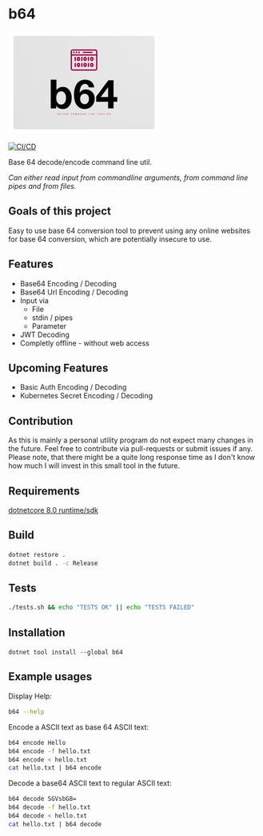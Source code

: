 ﻿# b64

![b64 logo](logo_small.png)

[![CI/CD](https://github.com/PeterIttner/b64/actions/workflows/dotnet.yml/badge.svg)](https://github.com/PeterIttner/b64/actions/workflows/dotnet.yml)

Base 64 decode/encode command line util.

*Can either read input from commandline arguments, from command line pipes and from files.*

## Goals of this project

Easy to use base 64 conversion tool to prevent using any online websites for base 64 conversion, which are potentially insecure to use.

## Features

- Base64 Encoding / Decoding
- Base64 Url Encoding / Decoding
- Input via
  - File
  - stdin / pipes
  - Parameter
- JWT Decoding
- Completly offline - without web access

## Upcoming Features

- Basic Auth Encoding / Decoding
- Kubernetes Secret Encoding / Decoding

## Contribution

As this is mainly a personal utility program do not expect many changes in the future.
Feel free to contribute via pull-requests or submit issues if any. Please note, that there might be a quite long response time as I don't know how much I will invest in this small tool in the future.

## Requirements

[dotnetcore 8.0 runtime/sdk](https://dotnet.microsoft.com/download/dotnet-core/8.0)

## Build

```bash
dotnet restore .
dotnet build . -c Release
```

## Tests

```bash
./tests.sh && echo "TESTS OK" || echo "TESTS FAILED"
```

## Installation

`dotnet tool install --global b64`

## Example usages

Display Help:

```bash
b64 --help
```

Encode a ASCII text as base 64 ASCII text:

```bash
b64 encode Hello
b64 encode -f hello.txt
b64 encode < hello.txt
cat hello.txt | b64 encode
```

Decode a base64 ASCII text to regular ASCII text:

```bash
b64 decode SGVsbG8=
b64 decode -f hello.txt
b64 decode < hello.txt
cat hello.txt | b64 decode
```